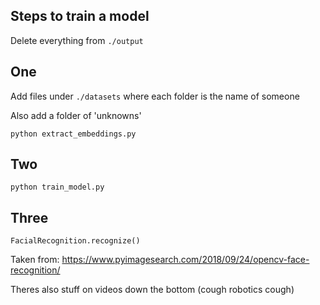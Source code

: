 Steps to train a model
----------------------

Delete everything from `./output`

One
---

Add files under `./datasets` where each folder is the name of someone

Also add a folder of 'unknowns'

`python extract_embeddings.py`

Two
---

`python train_model.py`

Three
-----

`FacialRecognition.recognize()`

Taken from:
https://www.pyimagesearch.com/2018/09/24/opencv-face-recognition/

Theres also stuff on videos down the bottom (cough robotics cough)